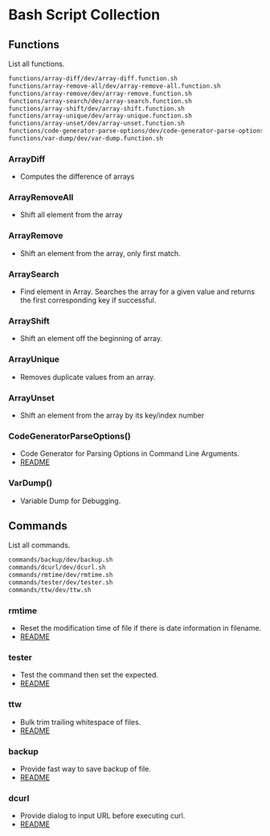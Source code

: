 # Bash Script Collection

## Functions

List all functions.

```txt
functions/array-diff/dev/array-diff.function.sh
functions/array-remove-all/dev/array-remove-all.function.sh
functions/array-remove/dev/array-remove.function.sh
functions/array-search/dev/array-search.function.sh
functions/array-shift/dev/array-shift.function.sh
functions/array-unique/dev/array-unique.function.sh
functions/array-unset/dev/array-unset.function.sh
functions/code-generator-parse-options/dev/code-generator-parse-options.function.sh
functions/var-dump/dev/var-dump.function.sh
```

### ArrayDiff

 - Computes the difference of arrays

### ArrayRemoveAll

 - Shift all element from the array

### ArrayRemove

 - Shift an element from the array, only first match.

### ArraySearch

 - Find element in Array. Searches the array for a given value and returns the first corresponding key if successful.

### ArrayShift

 - Shift an element off the beginning of array.

### ArrayUnique

 - Removes duplicate values from an array.

### ArrayUnset

 - Shift an element from the array by its key/index number

### CodeGeneratorParseOptions()

 - Code Generator for Parsing Options in Command Line Arguments.
 - [README](https://github.com/ijortengab/bash/tree/master/functions/code-generator-parse-options/dev)

### VarDump()

 - Variable Dump for Debugging.

## Commands

List all commands.

```txt
commands/backup/dev/backup.sh
commands/dcurl/dev/dcurl.sh
commands/rmtime/dev/rmtime.sh
commands/tester/dev/tester.sh
commands/ttw/dev/ttw.sh
```

### rmtime

 - Reset the modification time of file if there is date information in filename.
 - [README](https://github.com/ijortengab/bash/tree/master/commands/rmtime/dev)

### tester

 - Test the command then set the expected.
 - [README](https://github.com/ijortengab/bash/tree/master/commands/tester/dev)

### ttw

 - Bulk trim trailing whitespace of files.
 - [README](https://github.com/ijortengab/bash/tree/master/commands/ttw/dev)

### backup

 - Provide fast way to save backup of file.
 - [README](https://github.com/ijortengab/bash/tree/master/commands/backup/dev)

### dcurl

 - Provide dialog to input URL before executing curl.
 - [README](https://github.com/ijortengab/bash/tree/master/commands/backup/dev)
